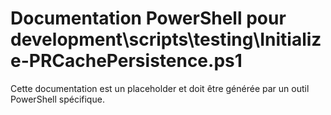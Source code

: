 # Documentation PowerShell pour development\scripts\testing\Initialize-PRCachePersistence.ps1

Cette documentation est un placeholder et doit être générée par un outil PowerShell spécifique.
